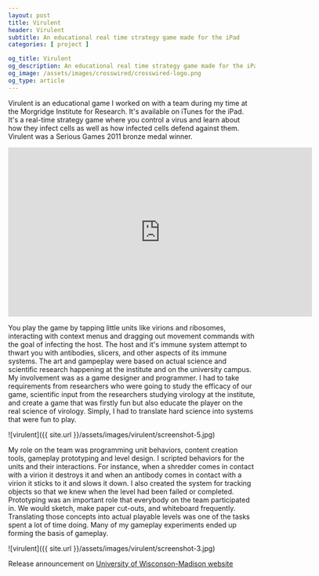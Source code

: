 ```yaml
---
layout: post
title: Virulent
header: Virulent
subtitle: An educational real time strategy game made for the iPad
categories: [ project ]

og_title: Virulent
og_description: An educational real time strategy game made for the iPad
og_image: /assets/images/crosswired/crosswired-logo.png
og_type: article
---
```


Virulent is an educational game I worked on with a team during my time at the Morgridge Institute for Research. It's available on iTunes for the iPad. It's a real-time strategy game where you control a virus and learn about how they infect cells as well as how infected cells defend against them. Virulent was a Serious Games 2011 bronze medal winner.

<iframe width="620" height="345" src="https://www.youtube.com/embed/HE4gLs57jHo" frameborder="0" allow="autoplay; encrypted-media" allowfullscreen></iframe>

You play the game by tapping little units like virions and ribosomes, interacting with context menus and dragging out movement commands with the goal of infecting the host. The host and it's immune system attempt to thwart you with antibodies, slicers, and other aspects of its immune systems. The art and gampeplay were based on actual science and scientific research happening at the institute and on the university campus. My involvement was as a game designer and programmer. I had to take requirements from researchers who were going to study the efficacy of our game, scientific input from the researchers studying virology at the institute, and create a game that was firstly fun but also educate the player on the real science of virology. Simply, I had to translate hard science into systems that were fun to play.

![virulent]({{ site.url }}/assets/images/virulent/screenshot-5.jpg)

My role on the team was programming unit behaviors, content creation tools, gameplay prototyping and level design. I scripted behaviors for the units and their interactions. For instance, when a shredder comes in contact with a virion it destroys it and when an antibody comes in contact with a virion it sticks to it and slows it down. I also created the system for tracking objects so that we knew when the level had been failed or completed. Prototyping was an important role that everybody on the team participated in. We would sketch, make paper cut-outs, and whiteboard frequently. Translating those concepts into actual playable levels was one of the tasks spent a lot of time doing. Many of my gameplay experiments ended up forming the basis of gameplay.

![virulent]({{ site.url }}/assets/images/virulent/screenshot-3.jpg)

Release announcement on [University of Wisconson-Madison website](https://news.wisc.edu/morgridge-institute-researchers-release-first-educational-game/)

<!-- ![virulent]({{ site.url }}/assets/images/virulent/screenshot-1.jpg)
![virulent]({{ site.url }}/assets/images/virulent/screenshot-2.jpg)
![virulent]({{ site.url }}/assets/images/virulent/screenshot-4.jpg)
![virulent]({{ site.url }}/assets/images/virulent/screenshot-6.jpg)
![virulent]({{ site.url }}/assets/images/virulent/screenshot-7.jpg)
![virulent]({{ site.url }}/assets/images/virulent/screenshot-8.jpg)
![virulent]({{ site.url }}/assets/images/virulent/screenshot-9.jpg)
![virulent]({{ site.url }}/assets/images/virulent/screenshot-10.jpg)
![virulent]({{ site.url }}/assets/images/virulent/virulent-icon.png)
 -->
